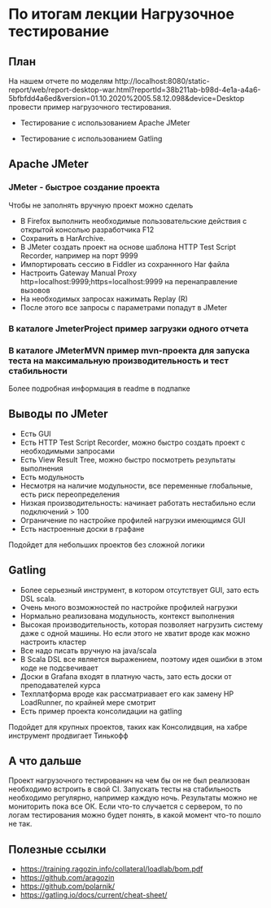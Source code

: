 # По итогам лекции Нагрузочное тестирование

## План 

На нашем отчете по моделям http://localhost:8080/static-report/web/report-desktop-war.html?reportId=38b211ab-b98d-4e1a-a4a6-5bfbfdd4a6ed&version=01.10.2020%2005.58.12.098&device=Desktop провести пример нагрузочного тестирования.

* Тестирование с использованием Apache JMeter

* Тестирование с использованием Gatling

## Apache JMeter

### JMeter - быстрое создание проекта 
Чтобы не заполнять вручную проект можно сделать
* В Firefox выполнить необходимые пользовательские действия с открытой консолью разработчика F12
* Сохранить в HarArchive.
* В JMeter создать проект на основе шаблона HTTP Test Script Recorder, например на порт 9999
* Импортировать сессию в Fiddler из сохраннного Har файла
* Настроить Gateway Manual Proxy http=localhost:9999;https=localhost:9999 на перенаправление вызовов
* На необходимых запросах нажимать Replay (R)
* После этого все запросы с параметрами попадут в JMeter

### В каталоге JmeterProject пример загрузки одного отчета

### В каталоге JMeterMVN пример mvn-проекта для запуска теста на максимальную производительность и тест стабильности
Более подробная информация в readme в подпапке

## Выводы по JMeter

* Есть GUI
* Есть HTTP Test Script Recorder, можно быстро создать проект с необходимыми запросами
* Есть View Result Tree, можно быстро посмотреть результаты выполнения
* Есть модульность
* Несмотря на наличие модульности, все переменные глобальные, есть риск переопределения
* Низкая производительность: начинает работать нестабильно если подключений > 100
* Ограничение по настройке профилей нагрузки имеющимся GUI
* Есть настроенные доски в графане

Подойдет для небольших проектов без сложной логики

## Gatling

* Более серьезный инструмент, в котором отсутствует GUI, зато есть DSL scala.
* Очень много возможностей по настройке профилей нагрузки
* Нормально реализована модульность, контекст выполнения
* Высокая производительность, которая позволяет нагрузить систему даже с одной машины. Но если этого не хватит вроде как можно настроить кластер
* Все надо писать вручную на java/scala
* В Scala DSL все является выражением, поэтому идея ошибки в этом коде не подсвечивает
* Доски в Grafana входят в платную часть, зато есть доски от преподавателей курса
* Техплатформа вроде как рассматриавает его как замену HP LoadRunner, по крайней мере смотрит
* Есть пример проекта консолидации на gatling

Подойдет для крупных проектов, таких как Консолидвция, на хабре инструмент продвигает Тинькофф

## А что дальше

Проект нагрузочного тестированич на чем бы он не был реализован необходимо встроить в свой CI.
Запускать тесты на стабильность необходимо регулярно, например каждую ночь.
Результаты можно не мониторить пока все ОК.
Если что-то случается с сервером, то по логам тестирования можно будет понять, в какой момент что-то пошло не так.

## Полезные ссылки

* https://training.ragozin.info/collateral/loadlab/bom.pdf
* https://github.com/aragozin
* https://github.com/polarnik/
* https://gatling.io/docs/current/cheat-sheet/
